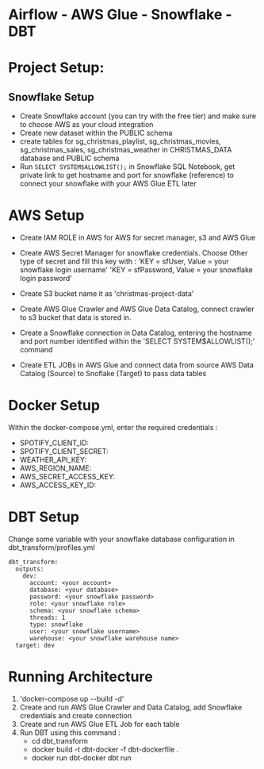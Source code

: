 # Airflow - AWS Glue - Snowflake - DBT

# Project Setup:
## Snowflake Setup
- Create Snowflake account (you can try with the free tier) and make sure to choose AWS as your cloud integration
- Create new dataset within the PUBLIC schema
- create tables for sg_christmas_playlist, sg_christmas_movies, sg_christmas_sales, sg_christmas_weather in CHRISTMAS_DATA database and PUBLIC schema
- Run ```SELECT SYSTEM$ALLOWLIST();``` in Snowflake SQL Notebook, get private link to get hostname and port for snowflake (reference) to connect your snowflake with your AWS Glue ETL later

# AWS Setup
- Create IAM ROLE in AWS for AWS for secret manager, s3 and AWS Glue
- Create AWS Secret Manager for snowflake credentials. Choose Other type of secret and fill this key with :
   'KEY = sfUser, Value = your snowflake login username'
   'KEY = sfPassword, Value = your snowflake login password'

- Create S3 bucket name it as 'christmas-project-data'
- Create AWS Glue Crawler and AWS Glue Data Catalog, connect crawler to s3 bucket that data is stored in.
- Create a Snowflake connection in Data Catalog, entering the hostname and port number identified within the 'SELECT SYSTEM$ALLOWLIST();' command
- Create ETL JOBs in AWS Glue and connect data from source AWS Data Catalog (Source) to Snoflake (Target) to pass data tables

# Docker Setup
Within the docker-compose.yml, enter the required credentials :
- SPOTIFY_CLIENT_ID: <SPOTIFY CLIENT ID>
- SPOTIFY_CLIENT_SECRET: <SPOTIFY CLIENT SECRET>
- WEATHER_API_KEY: <WEATHER API KEY>
- AWS_REGION_NAME: <AWS REGION NAME>
- AWS_SECRET_ACCESS_KEY: <AWS SECRET ACCESS KEY>
- AWS_ACCESS_KEY_ID: <AWS ACCESS KEY ID>

# DBT Setup
Change some variable with your snowflake database configuration in dbt_transform/profiles.yml
```
dbt_transform:
  outputs:
    dev:
      account: <your account>
      database: <your database>
      password: <your snowflake password>
      role: <your snowflake role>
      schema: <your snowflake schema>
      threads: 1
      type: snowflake
      user: <your snowflake username>
      warehouse: <your snowflake warehouse name>
  target: dev
```

# Running Architecture
1. 'docker-compose up --build -d'
2. Create and run AWS Glue Crawler and Data Catalog, add Snowflake credentials and create connection
3. Create and run AWS Glue ETL Job for each table
4. Run DBT using this command :
    - cd dbt_transform
    - docker build -t dbt-docker -f dbt-dockerfile .
    - docker run dbt-docker dbt run

